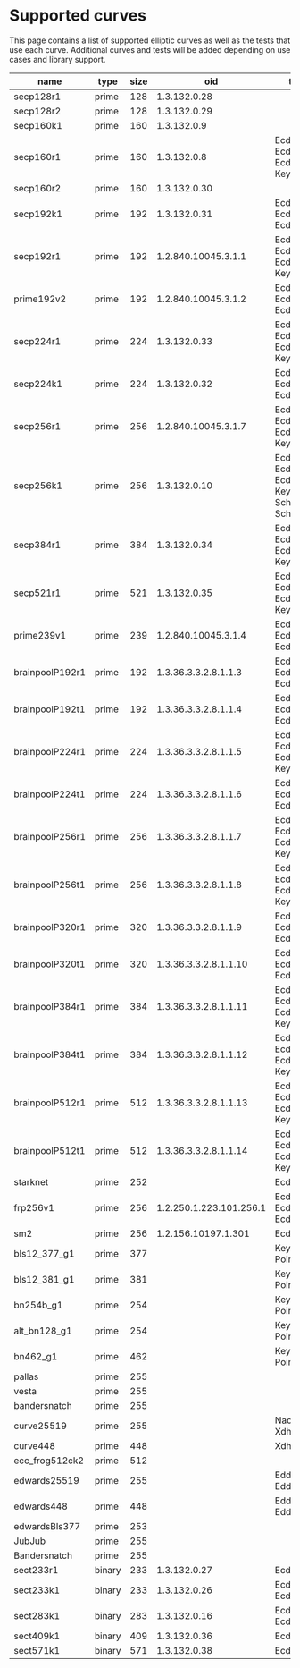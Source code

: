 # Supported curves

This page contains a list of supported elliptic curves as well as the tests that use each curve.
Additional curves and tests will be added depending on use cases and library support.

| name | type | size | oid | testType |
| --- | --- | --- | --- | --- |
| secp128r1 | prime | 128 | 1.3.132.0.28 | |
| secp128r2 | prime | 128 | 1.3.132.0.29 | |
| secp160k1 | prime | 160 | 1.3.132.0.9 | |
| secp160r1 | prime | 160 | 1.3.132.0.8 | Ecdh, EcdsaSign, EcdsaVerify, KeyPair |
| secp160r2 | prime | 160 | 1.3.132.0.30 | |
| secp192k1 | prime | 192 | 1.3.132.0.31 | Ecdh, EcdsaSign, EcdsaVerify |
| secp192r1 | prime | 192 | 1.2.840.10045.3.1.1 | Ecdh, EcdsaSign, EcdsaVerify, KeyPair |
| prime192v2 | prime | 192 | 1.2.840.10045.3.1.2 | Ecdh, EcdsaSign, EcdsaVerify |
| secp224r1 | prime | 224 | 1.3.132.0.33 | Ecdh, EcdsaSign, EcdsaVerify, KeyPair |
| secp224k1 | prime | 224 | 1.3.132.0.32 | Ecdh, EcdsaSign, EcdsaVerify |
| secp256r1 | prime | 256 | 1.2.840.10045.3.1.7 | Ecdh, EcdsaSign, EcdsaVerify, KeyPair |
| secp256k1 | prime | 256 | 1.3.132.0.10 | Ecdh, EcdsaSign, EcdsaVerify, KeyPair, SchnorrSign, SchnorrVerify |
| secp384r1 | prime | 384 | 1.3.132.0.34 | Ecdh, EcdsaSign, EcdsaVerify, KeyPair |
| secp521r1 | prime | 521 | 1.3.132.0.35 | Ecdh, EcdsaSign, EcdsaVerify, KeyPair |
| prime239v1 | prime | 239 | 1.2.840.10045.3.1.4 | Ecdh, EcdsaSign, EcdsaVerify |
| brainpoolP192r1 | prime | 192 | 1.3.36.3.3.2.8.1.1.3 | Ecdh, EcdsaSign, EcdsaVerify |
| brainpoolP192t1 | prime | 192 | 1.3.36.3.3.2.8.1.1.4 | Ecdh, EcdsaSign, EcdsaVerify |
| brainpoolP224r1 | prime | 224 | 1.3.36.3.3.2.8.1.1.5 | Ecdh, EcdsaSign, EcdsaVerify, KeyPair |
| brainpoolP224t1 | prime | 224 | 1.3.36.3.3.2.8.1.1.6 | Ecdh, EcdsaSign, EcdsaVerify |
| brainpoolP256r1 | prime | 256 | 1.3.36.3.3.2.8.1.1.7 | Ecdh, EcdsaSign, EcdsaVerify, KeyPair |
| brainpoolP256t1 | prime | 256 | 1.3.36.3.3.2.8.1.1.8 | Ecdh, EcdsaSign, EcdsaVerify, KeyPair |
| brainpoolP320r1 | prime | 320 | 1.3.36.3.3.2.8.1.1.9 | Ecdh, EcdsaSign, EcdsaVerify |
| brainpoolP320t1 | prime | 320 | 1.3.36.3.3.2.8.1.1.10 | Ecdh, EcdsaSign, EcdsaVerify |
| brainpoolP384r1 | prime | 384 | 1.3.36.3.3.2.8.1.1.11 | Ecdh, EcdsaSign, EcdsaVerify, KeyPair |
| brainpoolP384t1 | prime | 384 | 1.3.36.3.3.2.8.1.1.12 | Ecdh, EcdsaSign, EcdsaVerify, KeyPair |
| brainpoolP512r1 | prime | 512 | 1.3.36.3.3.2.8.1.1.13 | Ecdh, EcdsaSign, EcdsaVerify, KeyPair |
| brainpoolP512t1 | prime | 512 | 1.3.36.3.3.2.8.1.1.14 | Ecdh, EcdsaSign, EcdsaVerify, KeyPair |
| starknet | prime | 252 | | Ecdh, KeyPair |
| frp256v1 | prime | 256 | 1.2.250.1.223.101.256.1 | Ecdh, EcdsaSign, EcdsaVerify |
| sm2 | prime | 256 | 1.2.156.10197.1.301 | Ecdh, KeyPair |
| bls12_377_g1 | prime | 377 | | KeyPair, PointMult |
| bls12_381_g1 | prime | 381 | | KeyPair, PointMult |
| bn254b_g1 | prime | 254 | | KeyPair, PointMult |
| alt_bn128_g1 | prime | 254 | | KeyPair, PointMult |
| bn462_g1 | prime | 462 | | KeyPair, PointMult |
| pallas | prime | 255 | | |
| vesta | prime | 255 | | |
| bandersnatch | prime | 255 | | |
| curve25519 | prime | 255 | | NaclCryptoBox, Xdh |
| curve448 | prime | 448 | | Xdh |
| ecc_frog512ck2 | prime | 512 | | |
| edwards25519 | prime | 255 | | EddsaSign, EddsaVerify |
| edwards448 | prime | 448 | | EddsaSign, EddsaVerify |
| edwardsBls377 | prime | 253 | | |
| JubJub | prime | 255 | | |
| Bandersnatch | prime | 255 | | |
| sect233r1 | binary | 233 | 1.3.132.0.27 | EcdsaVerify |
| sect233k1 | binary | 233 | 1.3.132.0.26 | Ecdh, EcdsaVerify |
| sect283k1 | binary | 283 | 1.3.132.0.16 | Ecdh, EcdsaVerify |
| sect409k1 | binary | 409 | 1.3.132.0.36 | Ecdh |
| sect571k1 | binary | 571 | 1.3.132.0.38 | Ecdh |
